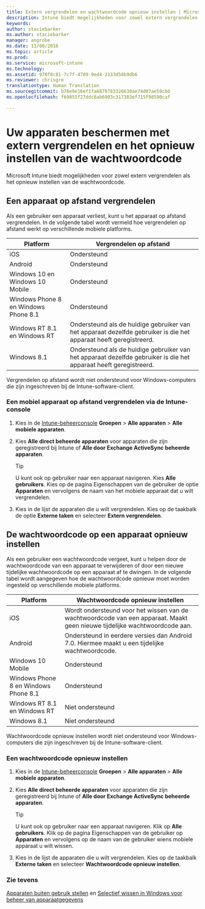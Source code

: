 ```yaml
---
title: Extern vergrendelen en wachtwoordcode opnieuw instellen | Microsoft Intune
description: Intune biedt mogelijkheden voor zowel extern vergrendelen als het opnieuw instellen van de wachtwoordcode.
keywords: 
author: staciebarker
ms.author: staciebarker
manager: angrobe
ms.date: 11/08/2016
ms.topic: article
ms.prod: 
ms.service: microsoft-intune
ms.technology: 
ms.assetid: 970f8c81-7c7f-4789-9ed4-2133d50b9db6
ms.reviewer: chrisgre
translationtype: Human Translation
ms.sourcegitcommit: b76e9e16ef1fa6870783326630ae74d07ae59cbb
ms.openlocfilehash: f69855f27ddc8ab6903c317383ef715f98590caf

---
```

# <a name="help-protect-your-devices-with-remote-lock-and-passcode-reset"></a>Uw apparaten beschermen met extern vergrendelen en het opnieuw instellen van de wachtwoordcode
Microsoft Intune biedt mogelijkheden voor zowel extern vergrendelen als het opnieuw instellen van de wachtwoordcode.

## <a name="lock-a-device-remotely"></a>Een apparaat op afstand vergrendelen
Als een gebruiker een apparaat verliest, kunt u het apparaat op afstand vergrendelen. In de volgende tabel wordt vermeld hoe vergrendelen op afstand werkt op verschillende mobiele platforms.

|Platform|Vergrendelen op afstand|
|------------|---------------|
|iOS|Ondersteund|
|Android|Ondersteund|
|Windows 10 en Windows 10 Mobile|Ondersteund|
|Windows Phone 8 en Windows Phone 8.1|Ondersteund|
|Windows RT 8.1 en Windows RT|Ondersteund als de huidige gebruiker van het apparaat dezelfde gebruiker is die het apparaat heeft geregistreerd.|
|Windows 8.1|Ondersteund als de huidige gebruiker van het apparaat dezelfde gebruiker is die het apparaat heeft geregistreerd.|

Vergrendelen op afstand wordt niet ondersteund voor Windows-computers die zijn ingeschreven bij de Intune-software-client.

### <a name="lock-a-mobile-device-remotely-through-the-intune-console"></a>Een mobiel apparaat op afstand vergrendelen via de Intune-console

1.  Kies in de [Intune-beheerconsole](https://manage.microsoft.com/) **Groepen** &gt; **Alle apparaten** &gt; **Alle mobiele apparaten**.

2.  Kies **Alle direct beheerde apparaten** voor apparaten die zijn geregistreerd bij Intune of **Alle door Exchange ActiveSync beheerde apparaten**.

    > [!TIP]
    > U kunt ook op gebruiker naar een apparaat navigeren. Kies **Alle gebruikers**. Kies op de pagina Eigenschappen van de gebruiker de optie **Apparaten** en vervolgens de naam van het mobiele apparaat dat u wilt vergrendelen.

3.  Kies in de lijst de apparaten die u wilt vergrendelen. Kies op de taakbalk de optie **Externe taken** en selecteer **Extern vergrendelen**.

## <a name="reset-the-passcode-on-a-device"></a>De wachtwoordcode op een apparaat opnieuw instellen
Als een gebruiker een wachtwoordcode vergeet, kunt u helpen door de wachtwoordcode van een apparaat te verwijderen of door een nieuwe tijdelijke wachtwoordcode op een apparaat af te dwingen. In de volgende tabel wordt aangegeven hoe de wachtwoordcode opnieuw moet worden ingesteld op verschillende mobiele platforms.

|Platform|Wachtwoordcode opnieuw instellen|
|------------|------------------|
|iOS|Wordt ondersteund voor het wissen van de wachtwoordcode van een apparaat. Maakt geen nieuwe tijdelijke wachtwoordcode aan.|
|Android|Ondersteund in eerdere versies dan Android 7.0. Hiermee maakt u een tijdelijke wachtwoordcode.|
|Windows 10 Mobile|Ondersteund|
|Windows Phone 8 en Windows Phone 8.1|Ondersteund|
|Windows RT 8.1 en Windows RT|Niet ondersteund|
|Windows 8.1|Niet ondersteund|

Wachtwoordcode opnieuw instellen wordt niet ondersteund voor Windows-computers die zijn ingeschreven bij de Intune-software-client.

### <a name="reset-a-passcode"></a>Een wachtwoordcode opnieuw instellen

1.  Kies in de [Intune-beheerconsole](https://manage.microsoft.com/) **Groepen** &gt; **Alle apparaten** &gt; **Alle mobiele apparaten**.

2.  Kies **Alle direct beheerde apparaten** voor apparaten die zijn geregistreerd bij Intune of **Alle door Exchange ActiveSync beheerde apparaten**.

    > [!TIP]
    > U kunt ook op gebruiker naar een apparaat navigeren. Klik op **Alle gebruikers**. Klik op de pagina Eigenschappen van de gebruiker op **Apparaten** en vervolgens op de naam van de gebruiker wiens mobiele apparaat u wilt wissen.

3.  Kies in de lijst de apparaten die u wilt vergrendelen. Kies op de taakbalk **Externe taken** en selecteer **Wachtwoordcode opnieuw instellen**.


### <a name="see-also"></a>Zie tevens
[Apparaten buiten gebruik stellen](retire-devices-from-microsoft-intune-management.md) en [Selectief wissen in Windows voor beheer van apparaatgegevens](http://technet.microsoft.com/library/dn486874.aspx)



<!--HONumber=Nov16_HO2-->


